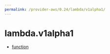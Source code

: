 ```yaml
---
permalink: /provider-aws/0.24/lambda/v1alpha1/
---
```


# lambda.v1alpha1



* [function](function.md)